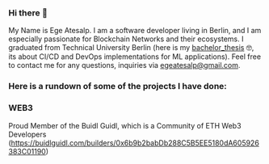 ### Hi there 	:wave:

My Name is Ege Atesalp. I am a software developer living in Berlin, and I am especially passionate for Blockchain Networks and their ecosystems. I graduated from Technical University Berlin (here is my [bachelor_thesis](Bachelor_Thesis.pdf) :nerd_face:, its about CI/CD and DevOps implementations for ML applications). Feel free to contact me for any questions, inquiries via egeatesalp@gmail.com.


### Here is a rundown of some of the projects I have done:

### WEB3
Proud Member of the Buidl Guidl, which is a Community of ETH Web3 Developers (https://buidlguidl.com/builders/0x6b9b2babDb288C5B5EE5180dA605926383C01190)



<!--
**EgeAtesalp/EgeAtesalp** is a ✨ _special_ ✨ repository because its `README.md` (this file) appears on your GitHub profile.

Here are some ideas to get you started:

- 🔭 I’m currently working on ...
- 🌱 I’m currently learning ...
- 👯 I’m looking to collaborate on ...
- 🤔 I’m looking for help with ...
- 💬 Ask me about ...
- 📫 How to reach me: ...
- 😄 Pronouns: ...
- ⚡ Fun fact: ...
-->
